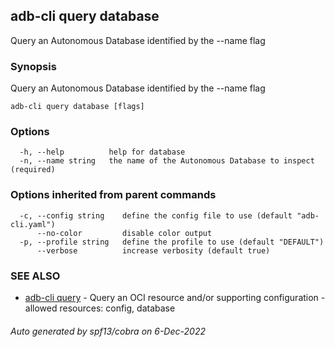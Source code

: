 ## adb-cli query database

Query an Autonomous Database identified by the --name flag

### Synopsis

Query an Autonomous Database identified by the --name flag

```
adb-cli query database [flags]
```

### Options

```
  -h, --help          help for database
  -n, --name string   the name of the Autonomous Database to inspect (required)
```

### Options inherited from parent commands

```
  -c, --config string    define the config file to use (default "adb-cli.yaml")
      --no-color         disable color output
  -p, --profile string   define the profile to use (default "DEFAULT")
      --verbose          increase verbosity (default true)
```

### SEE ALSO

* [adb-cli query](adb-cli_query.md)	 - Query an OCI resource and/or supporting configuration - allowed resources: config, database

###### Auto generated by spf13/cobra on 6-Dec-2022
